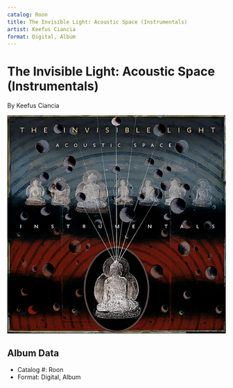 ```yaml
---
catalog: Roon
title: The Invisible Light: Acoustic Space (Instrumentals)
artist: Keefus Ciancia
format: Digital, Album
---
```


# The Invisible Light: Acoustic Space (Instrumentals)

By Keefus Ciancia

![](../../assets/albumcovers/Keefus_Ciancia-The_Invisible_Light-_Acoustic_Space_Instrumentals.png)

## Album Data

- Catalog #: Roon
- Format: Digital, Album

